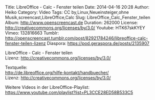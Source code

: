 Title: LibreOffice - Calc - Fenster teilen
Date: 2014-04-16 20:28
Author: Heiko
Category: Video
Tags: CC by,Linux,Neueinsteiger,ohne Musik,screencast,LibreOffice,Calc
Slug: LibreOffice_Calc_Fenster_teilen
Album: http://www.openscreencast.de
Duration: 262000
License: http://creativecommons.org/licenses/by/3.0/
Youtube: HTK67skKYEY
Vimeo: 132816663
Tumblr: http://openscreencast.tumblr.com/post/82921784246/libreoffice-calc-fenster-teilen-lizenz
Diaspora: https://pod.geraspora.de/posts/2135907

LibreOffice - Calc - Fenster teilen  
Lizenz: <http://creativecommons.org/licenses/by/3.0/>  
  
Textquelle:  
<http://de.libreoffice.org/hilfe-kontakt/handbuecher/>  
Lizenz: <http://creativecommons.org/licenses/by/3.0/>  
  
Weitere Videos in der LibreOffice-Playlist:
<https://www.youtube.com/playlist?list=PL3CCE28ED58B533C5>  
  

